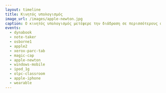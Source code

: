```yaml
---
layout: timeline
title: Κινητός υπολογισμός
image_url: /images/apple-newton.jpg
caption: Ο κινητός υπολογισμός μετέφερε την διάδραση σε περισσότερους ανθρώπους από κάθε προηγούμενη τεχνολογία καθώς δεν είχε τους περιορισμούς του όγκου και της τιμής, ενώ ταυτόχρονα ήταν και το πιο εύχρηστο σύστημα.
events:
  - dynabook
  - note-taker
  - osborne1
  - apple2
  - xerox-parc-tab
  - magic-cap
  - apple-newton
  - windows-mobile
  - ipod_1g
  - olpc-classroom
  - apple-iphone
  - wearable
---
```


